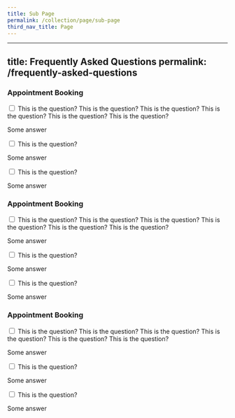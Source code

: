 ```yaml
---
title: Sub Page
permalink: /collection/page/sub-page
third_nav_title: Page
---
```

---
title: Frequently Asked Questions
permalink: /frequently-asked-questions
---

<div class="accordion">
			<div class="tabs">
				<h3>Appointment Booking</h3>						
				<div class="tab">
					<input type="checkbox" id="question-01">
					<label class="tab-label" for="question-01">This is the question? This is the question? This is the question? This is the question? This is the question? This is the question? </label>
					<div class="tab-content">
						<p>Some answer</p>
					</div> 
				</div>
				<div class="tab">
					<input type="checkbox" id="question-02">
					<label class="tab-label" for="question-02">This is the question?</label>
					<div class="tab-content">
						<p>Some answer</p>
					</div> 
				</div>
				<div class="tab">
					<input type="checkbox" id="question-03">
					<label class="tab-label" for="question-03">This is the question?</label>
					<div class="tab-content">
						<p>Some answer</p>
					</div> 
				</div>
			</div>
			<div class="tabs">
				<h3>Appointment Booking</h3>						
				<div class="tab">
					<input type="checkbox" id="question-01">
					<label class="tab-label" for="question-01">This is the question? This is the question? This is the question? This is the question? This is the question? This is the question? </label>
					<div class="tab-content">
						<p>Some answer</p>
					</div> 
				</div>
				<div class="tab">
					<input type="checkbox" id="question-02">
					<label class="tab-label" for="question-02">This is the question?</label>
					<div class="tab-content">
						<p>Some answer</p>
					</div> 
				</div>
				<div class="tab">
					<input type="checkbox" id="question-03">
					<label class="tab-label" for="question-03">This is the question?</label>
					<div class="tab-content">
						<p>Some answer</p>
					</div> 
				</div>
			</div>
			<div class="tabs">
				<h3>Appointment Booking</h3>						
				<div class="tab">
					<input type="checkbox" id="question-01">
					<label class="tab-label" for="question-01">This is the question? This is the question? This is the question? This is the question? This is the question? This is the question? </label>
					<div class="tab-content">
						<p>Some answer</p>
					</div> 
				</div>
				<div class="tab">
					<input type="checkbox" id="question-02">
					<label class="tab-label" for="question-02">This is the question?</label>
					<div class="tab-content">
						<p>Some answer</p>
					</div> 
				</div>
				<div class="tab">
					<input type="checkbox" id="question-03">
					<label class="tab-label" for="question-03">This is the question?</label>
					<div class="tab-content">
						<p>Some answer</p>
					</div> 
				</div>
			</div>
</div>

